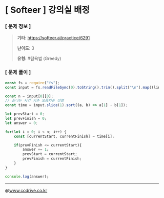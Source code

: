 # [ Softeer ] 강의실 배정

### [ 문제 정보 ]
> **기타**: https://softeer.ai/practice/6291
> 
> **난이도**: 3
>
> **유형**: #탐욕법 (Greedy)


### [ 문제 풀이 ]
```JavaScript
const fs = require("fs");
const input = fs.readFileSync(0).toString().trim().split("\n").map((line) => line.split(" ").map(Number));

const n = input[0][0];
// 끝나는 시간 기준 오름차순 정렬
const time = input.slice(1).sort((a, b) => a[1] - b[1]);

let prevStart = 0;
let prevFinish = 0;
let answer = 0;

for(let i = 0; i < n; i++) {
    const [currentStart, currentFinish] = time[i];

    if(prevFinish <= currentStart){
        answer += 1;
        prevStart = currentStart;
        prevFinish = currentFinish;
    }
}

console.log(answer);
```


---
@www.codrive.co.kr